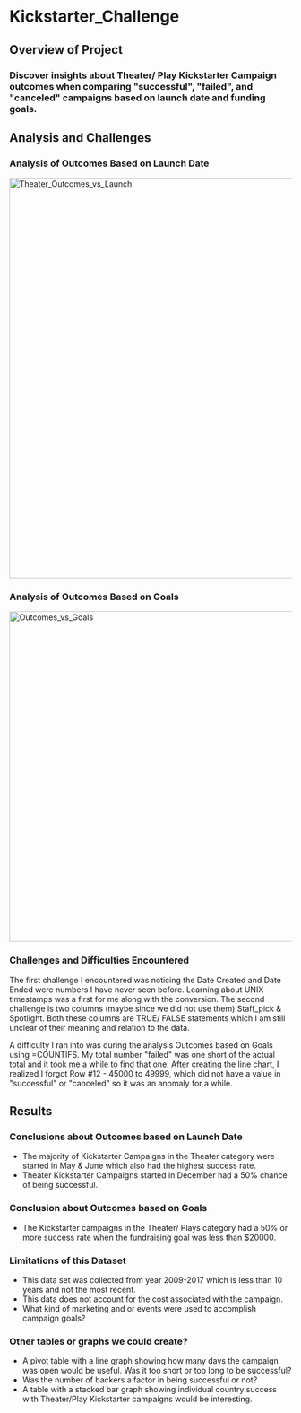 # Kickstarter_Challenge

## Overview of Project
### Discover insights about Theater/ Play Kickstarter Campaign outcomes when comparing "successful", "failed", and "canceled" campaigns based on launch date and funding goals. 

## Analysis and Challenges

### Analysis of Outcomes Based on Launch Date
<img width="714" alt="Theater_Outcomes_vs_Launch" src="https://user-images.githubusercontent.com/111904266/194788885-5911c4c0-d658-4fa4-b8d2-babe047c112c.png">

### Analysis of Outcomes Based on Goals
<img width="589" alt="Outcomes_vs_Goals" src="https://user-images.githubusercontent.com/111904266/194728264-14302d53-991c-4914-b805-edbfcf066c53.png">

### Challenges and Difficulties Encountered
The first challenge I encountered was noticing the Date Created and Date Ended were numbers I have never seen before. Learning about UNIX timestamps was a first for me along with the conversion. The second challenge is two columns (maybe since we did not use them) Staff_pick & Spotlight. Both these columns are TRUE/ FALSE statements which I am still unclear of their meaning and relation to the data.

A difficulty I ran into was during the analysis Outcomes based on Goals using =COUNTIFS. My total number "failed" was one short of the actual total and it took me a while to find that one. After creating the line chart, I realized I forgot Row #12 - 45000 to 49999, which did not have a value in "successful" or "canceled" so it was an anomaly for a while.

## Results

### Conclusions about Outcomes based on Launch Date
* The majority of Kickstarter Campaigns in the Theater category were started in May & June which also had the highest success rate.
* Theater Kickstarter Campaigns started in December had a 50% chance of being successful.

### Conclusion about Outcomes based on Goals
* The Kickstarter campaigns in the Theater/ Plays category had a 50% or more success rate when the fundraising goal was less than $20000. 

### Limitations of this Dataset
* This data set was collected from year 2009-2017 which is less than 10 years and not the most recent. 
* This data does not account for the cost associated with the campaign. 
* What kind of marketing and or events were used to accomplish campaign goals?

### Other tables or graphs we could create?
* A pivot table with a line graph showing how many days the campaign was open would be useful. Was it too short or too long to be successful?
* Was the number of backers a factor in being successful or not?
* A table with a stacked bar graph showing individual country success with Theater/Play Kickstarter campaigns would be interesting. 








